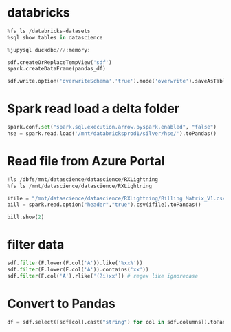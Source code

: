 # databricks
```python
%fs ls /databricks-datasets
%sql show tables in datascience

%jupysql duckdb:///:memory:

sdf.createOrReplaceTempView('sdf')
spark.createDataFrame(pandas_df)

sdf.write.option('overwriteSchema','true').mode('overwrite').saveAsTable('datascience.test')
```

# Spark read load a delta folder
```python
spark.conf.set("spark.sql.execution.arrow.pyspark.enabled", "false")
hse = spark.read.load('/mnt/databricksprod1/silver/hse/').toPandas()
```

# Read file from Azure Portal
```python
!ls /dbfs/mnt/datascience/datascience/RXLightning
%fs ls /mnt/datascience/datascience/RXLightning

ifile = "/mnt/datascience/datascience/RXLightning/Billing Matrix_V1.csv"
bill = spark.read.option("header","true").csv(ifile).toPandas()

bill.show(2)
```

# filter data
```python
sdf.filter(F.lower(F.col('A')).like('%xx%'))
sdf.filter(F.lower(F.col('A')).contains('xx'))
sdf.filter(F.col('A').rlike('(?i)xx')) # regex like ignorecase
```

# Convert to Pandas
```python
df = sdf.select([sdf[col].cast("string") for col in sdf.columns]).toPandas()
```
